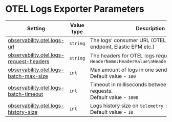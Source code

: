 # OTEL Logs Exporter Parameters

<table><thead><tr><th width="239">Setting</th><th width="127">Value type</th><th>Description</th></tr></thead><tbody><tr><td><a href="../../../../reference/settings/observability.md#observability.otel.logs-url">observability.otel.logs-url</a></td><td><code>string</code></td><td>The logs' consumer URL (OTEL collector receiver endpoint, Elastic EPM etc.)</td></tr><tr><td><a href="../../../../reference/settings/observability.md#observability.otel.logs-request-headers">observability.otel.logs-request-headers</a></td><td><code>string</code></td><td>The headers for OTEL logs requests, formatted as <code>HeaderName:HeaderValue\nHeaderName:HeaderValue</code></td></tr><tr><td><a href="../../../../reference/settings/observability.md#observability.otel.logs-batch-max-size">observability.otel.logs-batch-max-size</a></td><td><code>int</code></td><td>Max amount of logs in one send logs request.<br>Default value - <code>100</code></td></tr><tr><td><a href="../../../../reference/settings/observability.md#observability.otel.logs-batch-timeout">observability.otel.logs-batch-timeout</a></td><td><code>int</code></td><td>Timeout in milliseconds between send logs requests.<br>Default value - <code>1000</code></td></tr><tr><td><a href="../../../../reference/settings/observability.md#observability.otel.logs-history-size">observability.otel.logs-history-size</a></td><td><code>int</code></td><td>Logs history size on <code>telemetry $status</code> endpoint.<br>Default value - <code>10</code></td></tr></tbody></table>
